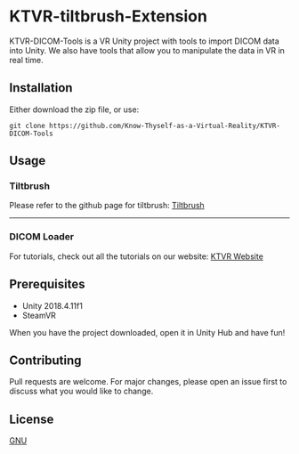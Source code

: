 # KTVR-tiltbrush-Extension

KTVR-DICOM-Tools is  a VR Unity project with tools to import DICOM data into Unity. We also have tools that allow you to manipulate the data in VR in real time.

## Installation

Either download the zip file, or use:

```git bash
git clone https://github.com/Know-Thyself-as-a-Virtual-Reality/KTVR-DICOM-Tools
```

## Usage

### Tiltbrush
Please refer to the github page for tiltbrush:
[Tiltbrush](https://github.com/googlevr/tilt-brush)

---
### DICOM Loader

For tutorials, check out all the tutorials on our website: [KTVR Website](https://www.knowthyself.ualberta.ca/technical-resources/)

## Prerequisites

- Unity 2018.4.11f1
- SteamVR

When you have the project downloaded, open it in Unity Hub and have fun!

## Contributing
Pull requests are welcome. For major changes, please open an issue first to discuss what you would like to change.

## License
[GNU](https://www.gnu.org/licenses/gpl-3.0.en.html)
